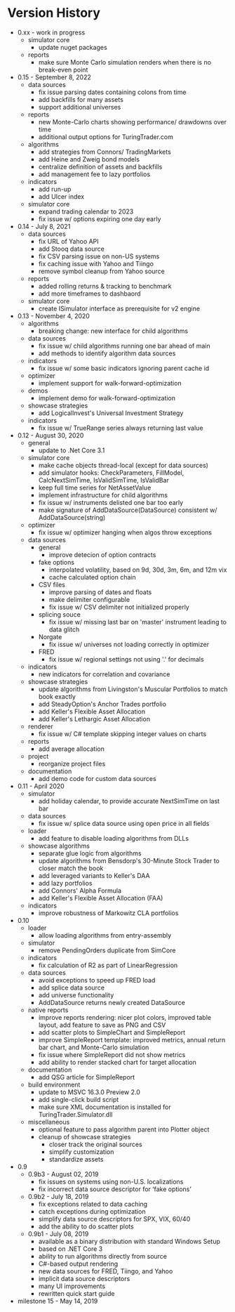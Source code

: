 # Version History

- 0.xx - work in progress
  - simulator core
    - update nuget packages
  - reports
    - make sure Monte Carlo simulation renders when there is no break-even point
- 0.15 - September 8, 2022
  - data sources
    - fix issue parsing dates containing colons from time
    - add backfills for many assets
    - support additional universes
  - reports
    - new Monte-Carlo charts showing performance/ drawdowns over time
    - additional output options for TuringTrader.com
  - algorithms
    - add strategies from Connors/ TradingMarkets
    - add Heine and Zweig bond models
    - centralize definition of assets and backfills
    - add management fee to lazy portfolios
  - indicators
    - add run-up
    - add Ulcer index
  - simulator core
    - expand trading calendar to 2023
    - fix issue w/ options expiring one day early
- 0.14 - July 8, 2021
  - data sources
    - fix URL of Yahoo API
    - add Stooq data source
    - fix CSV parsing issue on non-US systems
    - fix caching issue with Yahoo and Tiingo
    - remove symbol cleanup from Yahoo source
  - reports
    - added rolling returns & tracking to benchmark
    - add more timeframes to dashbaord
  - simulator core
    - create ISimulator interface as prerequisite for v2 engine
- 0.13 - November 4, 2020
  - algorithms
    - breaking change: new interface for child algorithms
  - data sources
    - fix issue w/ child algorithms running one bar ahead of main
    - add methods to identify algorithm data sources
  - indicators
    - fix issue w/ some basic indicators ignoring parent cache id
  - optimizer
    - implement support for walk-forward-optimization
  - demos
    - implement demo for walk-forward-optimization
  - showcase strategies
    - add LogicalInvest's Universal Investment Strategy
  - indicators
    - fix issue w/ TrueRange series always returning last value
- 0.12 - August 30, 2020
  - general
    - update to .Net Core 3.1
  - simulator core
    - make cache objects thread-local (except for data sources)
    - add simulator hooks: CheckParameters, FillModel, CalcNextSimTime, IsValidSimTime, IsValidBar
    - keep full time series for NetAssetValue
    - implement infrastructure for child algorithms
    - fix issue w/ instruments delisted one bar too early
    - make signature of AddDataSource(DataSource) consistent w/ AddDataSource(string)
  - optimizer
    - fix issue w/ optimizer hanging when algos throw exceptions
  - data sources
    - general
      - improve detecion of option contracts
    - fake options
	  - interpolated volatility, based on 9d, 30d, 3m, 6m, and 12m vix
	  - cache calculated option chain
    - CSV files
      - improve parsing of dates and floats
      - make delimiter configurable
      - fix issue w/ CSV delimiter not initialized properly
    - splicing souce
      - fix issue w/ missing last bar on 'master' instrument leading to data glitch
    - Norgate
      - fix issue w/ universes not loading correctly in optimizer
    - FRED
      - fix issue w/ regional settings not using '.' for decimals
  - indicators
    - new indicators for correlation and covariance
  - showcase strategies
    - update algorithms from Livingston's Muscular Portfolios to match book exactly
    - add SteadyOption's Anchor Trades portfolio
    - add Keller's Flexible Asset Allocation
    - add Keller's Lethargic Asset Allocation
  - renderer
    - fix issue w/ C# template skipping integer values on charts
  - reports
    - add average allocation
  - project
    - reorganize project files
  - documentation
    - add demo code for custom data sources
- 0.11 - April 2020
  - simulator
    - add holiday calendar, to provide accurate NextSimTime on last bar
  - data sources
    - fix issue w/ splice data source using open price in all fields
  - loader
    - add feature to disable loading algorithms from DLLs
  - showcase algorithms
	- separate glue logic from algorithms
    - update algorithms from Bensdorp's 30-Minute Stock Trader to closer match the book
	- add leveraged variants to Keller's DAA
	- add lazy portfolios
	- add Connors' Alpha Formula
    - add Keller's Flexible Asset Allocation (FAA)
  - indicators
    - improve robustness of Markowitz CLA portfolios
- 0.10
  - loader
    - allow loading algorithms from entry-assembly
  - simulator
    - remove PendingOrders duplicate from SimCore
  - indicators
    - fix calculation of R2 as part of LinearRegression
  - data sources
    - avoid exceptions to speed up FRED load
    - add splice data source
    - add universe functionality
	- AddDataSource returns newly created DataSource
  - native reports
    - improve reports rendering: nicer plot colors, improved table layout, add feature to save as PNG and CSV
    - add scatter plots to SimpleChart and SimpleReport
    - improve SimpleReport template: improved metrics, annual return bar chart, and Monte-Carlo simulation
    - fix issue where SimpleReport did not show metrics
    - add ability to render stacked chart for target allocation
  - documentation
    - add QSG article for SimpleReport
  - build environment
    - update to MSVC 16.3.0 Preview 2.0
    - add single-click build script
    - make sure XML documentation is installed for TuringTrader.Simulator.dll
  - miscellaneous
	  - optional feature to pass algorithm parent into Plotter object
	- cleanup of showcase strategies
	  - closer track the original sources
	  - simplify customization
	  - standardize assets
- 0.9
  - 0.9b3 - August 02, 2019
    - fix issues on systems using non-U.S. localizations
    - fix incorrect data source descriptor for ‘fake options’
  - 0.9b2 - July 18, 2019
    - fix exceptions related to data caching
    - catch exceptions during optimization
    - simplify data source descriptors for SPX, VIX, 60/40
    - add the ability to do scatter plots
  - 0.9b1 - July 08, 2019
    - available as a binary distribution with standard Windows Setup
    - based on .NET Core 3
    - ability to run algorithms directly from source
    - C#-based output rendering
    - new data sources for FRED, Tiingo, and Yahoo
    - implicit data source descriptors
    - many UI improvements
    - rewritten quick start guide
- milestone 15 - May 14, 2019
